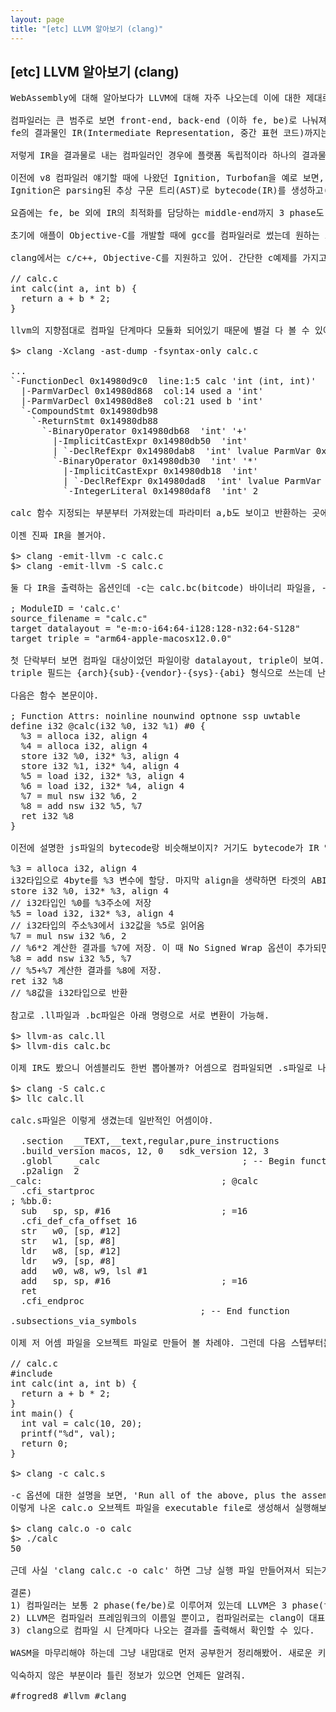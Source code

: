 ```yaml
---
layout: page
title: "[etc] LLVM 알아보기 (clang)"
---
```


## [etc] LLVM 알아보기 (clang)

<pre>
WebAssembly에 대해 알아보다가 LLVM에 대해 자주 나오는데 이에 대한 제대로 된 이해없이는 넘어가기가 쉽지 않아서 한번 정리해봤어.

컴파일러는 큰 범주로 보면 front-end, back-end (이하 fe, be)로 나눠져. fe는 어휘/구문 분석 및 중간 코드 생성과 그에 대한 최적화를 하고, be에서는 해당 플랫폼에서 실행할 수 있는 기계어 생성 및 그에 대한 최적화를 하게 돼. 
fe의 결과물인 IR(Intermediate Representation, 중간 표현 코드)까지는 플랫폼 독립적이고, be의 결과물은 플랫폼 의존적인거지. JVM이나 .NET에서 쓰이는 stack-based bytecode도 동일한 맥락의 IR이라고 보면 돼. 

저렇게 IR을 결과물로 내는 컴파일러인 경우에 플랫폼 독립적이라 하나의 결과물로 여러 플랫폼에 배포 가능한게 장점이야. 그리고 이 결과물을 실행하는 곳에서는 보통 가상 머신이 IR을 실행 시점이나 실행 도중에 필요한 부분을 실시간으로 컴파일해서 메모리에 적재하게 돼. 이게 JIT(Just-In-Time) 컴파일의 정의라고 할 수 있어.

이전에 v8 컴파일러 얘기할 때에 나왔던 Ignition, Turbofan을 예로 보면, (https://frogred8.github.io/docs/004_v8_engine_history)
Ignition은 parsing된 추상 구문 트리(AST)로 bytecode(IR)를 생성하고(fe), 이를 머신 코드 변환(be)까지 해주니 fe와 be의 역할을 한다고 볼 수 있어. 여기서 Turbofan은 머신 코드에 대한 최적화만 담당하는 엔진이니 be 끝단에 있는 컴파일러라 할 수 있겠지.

요즘에는 fe, be 외에 IR의 최적화를 담당하는 middle-end까지 3 phase도 나오는데 LLVM에서 이 방식을 사용 중이야. LLVM은 Low Level Virtual Machine의 약자인데 vm이랑 상관도 없고 공식 사이트에서도 단어의 뜻에 큰 의미를 두진 말라고 하니까 그냥 어원이 저거구나 하고 알아만 둬. 그래서 지금 우리가 부르는 LLVM은 컴파일러 프레임워크 프로젝트의 이름이라고 보면 돼. 

초기에 애플이 Objective-C를 개발할 때에 gcc를 컴파일러로 썼는데 원하는 스펙을 자꾸 미루고 안넣어주니까 새로 만든게 LLVM기반 오픈소스 컴파일러인 clang이야. 클랭이라고 읽으라는데 난 예전에 읽던 버릇때문에 씨랭이라고 읽어지네. 어쨌든 애플에서 clang 컴파일러 개발자 채용도 하고 있을 정도니 아직도 할 일이 많은가 봐. (가끔 stackoverflow에 v8 관련 답변에서 'V8 developer here.'로 시작하는 구글형 멋지던데 clang 개발자도 멋짐 뿜뿜하겠다.)

clang에서는 c/c++, Objective-C를 지원하고 있어. 간단한 c예제를 가지고 이것저것 재밌는 것좀 해볼게.

// calc.c
int calc(int a, int b) {
  return a + b * 2;
}

llvm의 지향점대로 컴파일 단계마다 모듈화 되어있기 때문에 별걸 다 볼 수 있어. 추상 구문 트리(AST)를 한번 구경해볼까?

$> clang -Xclang -ast-dump -fsyntax-only calc.c

...
`-FunctionDecl 0x14980d9c0 <calc.c:1:1, line:3:1> line:1:5 calc 'int (int, int)'
  |-ParmVarDecl 0x14980d868 <col:10, col:14> col:14 used a 'int'
  |-ParmVarDecl 0x14980d8e8 <col:17, col:21> col:21 used b 'int'
  `-CompoundStmt 0x14980db98 <col:24, line:3:1>
    `-ReturnStmt 0x14980db88 <line:2:3, col:18>
      `-BinaryOperator 0x14980db68 <col:10, col:18> 'int' '+'
        |-ImplicitCastExpr 0x14980db50 <col:10> 'int' <LValueToRValue>
        | `-DeclRefExpr 0x14980dab8 <col:10> 'int' lvalue ParmVar 0x14980d868 'a' 'int'
        `-BinaryOperator 0x14980db30 <col:14, col:18> 'int' '*'
          |-ImplicitCastExpr 0x14980db18 <col:14> 'int' <LValueToRValue>
          | `-DeclRefExpr 0x14980dad8 <col:14> 'int' lvalue ParmVar 0x14980d8e8 'b' 'int'
          `-IntegerLiteral 0x14980daf8 <col:18> 'int' 2

calc 함수 지정되는 부분부터 가져왔는데 파라미터 a,b도 보이고 반환하는 곳에서는 a+b*2 코드에 대한 트리가 잘 구성된 걸 볼 수 있어. zsh쉘에서 보면 참 미려하게 나오는데 여기선 그 감동을 표현할 방법이 없네. -ast-dump=json 으로 변경하면 json으로 출력이 되고, 그 외에 -emit-ast 옵션을 쓰면 calc.ast 바이너리 파일이 나오기도 하는데 이걸로 뭘 할 수는 없더라. -fsyntax-only 옵션은 없어도 상관은 없는데 컴파일을 시도해서 에러가 나오는게 싫어서 넣어봤음.

이젠 진짜 IR을 볼거야.

$> clang -emit-llvm -c calc.c
$> clang -emit-llvm -S calc.c

둘 다 IR을 출력하는 옵션인데 -c는 calc.bc(bitcode) 바이너리 파일을, -S는 calc.ll 텍스트 파일을 출력해. bc 파일은 바이너리라 볼거 없으니 넘기고 ll 파일을 순차적으로 볼게.

; ModuleID = 'calc.c'
source_filename = "calc.c"
target datalayout = "e-m:o-i64:64-i128:128-n32:64-S128"
target triple = "arm64-apple-macosx12.0.0"

첫 단락부터 보면 컴파일 대상이었던 파일이랑 datalayout, triple이 보여. datalayout은 하이픈을 토큰으로 잘라서 의미를 찾을 수 있어. 첫 글자는 big/little endian을 뜻하는데 e는 little endian을 뜻하고, m:o는 ELF(Executable and Linkable Format)을 의미하고, i64:64는 i64는 64bit를 할당하라는 뜻이야.
triple 필드는 {arch}{sub}-{vendor}-{sys}-{abi} 형식으로 쓰는데 난 m1이라 저렇게 나오는 듯. 

다음은 함수 본문이야.

; Function Attrs: noinline nounwind optnone ssp uwtable
define i32 @calc(i32 %0, i32 %1) #0 {
  %3 = alloca i32, align 4
  %4 = alloca i32, align 4
  store i32 %0, i32* %3, align 4
  store i32 %1, i32* %4, align 4
  %5 = load i32, i32* %3, align 4
  %6 = load i32, i32* %4, align 4
  %7 = mul nsw i32 %6, 2
  %8 = add nsw i32 %5, %7
  ret i32 %8
}

이전에 설명한 js파일의 bytecode랑 비슷해보이지? 거기도 bytecode가 IR 역할을 하고 있거든. 이젠 한줄씩 분석해볼게.

%3 = alloca i32, align 4
i32타입으로 4byte를 %3 변수에 할당. 마지막 align을 생략하면 타겟의 ABI(Application Binary Interface) alignment로 작동하게 돼. 타겟이 i64면 8바이트를 할당할거고, i32면 4바이트를 할당하겠지. 손으로 작성할 때나 세부적으로 살펴볼 정보니 그냥 알아만 두자.
store i32 %0, i32* %3, align 4
// i32타입인 %0를 %3주소에 저장
%5 = load i32, i32* %3, align 4
// i32타입의 주소%3에서 i32값을 %5로 읽어옴
%7 = mul nsw i32 %6, 2
// %6*2 계산한 결과를 %7에 저장. 이 때 No Signed Wrap 옵션이 추가되면 오버플로가 발생했을 때에 정의되지 않은 동작을 트리거.
%8 = add nsw i32 %5, %7
// %5+%7 계산한 결과를 %8에 저장.
ret i32 %8
// %8값을 i32타입으로 반환

참고로 .ll파일과 .bc파일은 아래 명령으로 서로 변환이 가능해.

$> llvm-as calc.ll
$> llvm-dis calc.bc 

이제 IR도 봤으니 어셈블리도 한번 뽑아볼까? 어셈으로 컴파일되면 .s파일로 나오는데 clang을 쓰는 방법과 llc를 쓰는 방법이 있어. llc는 입력 인자로 IR파일을 받는데 ll, bc파일에 상관없이 다 변환돼.

$> clang -S calc.c
$> llc calc.ll

calc.s파일은 이렇게 생겼는데 일반적인 어셈이야.

  .section	__TEXT,__text,regular,pure_instructions
  .build_version macos, 12, 0	sdk_version 12, 3
  .globl	_calc                           ; -- Begin function calc
  .p2align	2
_calc:                                  ; @calc
  .cfi_startproc
; %bb.0:
  sub	sp, sp, #16                     ; =16
  .cfi_def_cfa_offset 16
  str	w0, [sp, #12]
  str	w1, [sp, #8]
  ldr	w8, [sp, #12]
  ldr	w9, [sp, #8]
  add	w0, w8, w9, lsl #1
  add	sp, sp, #16                     ; =16
  ret
  .cfi_endproc
                                    ; -- End function
.subsections_via_symbols

이제 저 어셈 파일을 오브젝트 파일로 만들어 볼 차례야. 그런데 다음 스텝부터는 main 함수가 있어야 진행이 가능해서 calc함수를 호출하는 main 함수를 넣고 진행했어. 

// calc.c
#include <stdio.h>
int calc(int a, int b) {
  return a + b * 2;
}
int main() {
  int val = calc(10, 20);
  printf("%d", val);
  return 0;
}

$> clang -c calc.s

-c 옵션에 대한 설명을 보면, 'Run all of the above, plus the assembler, generating a target ".o" object file.'라고 나와있어서 중간 단계인 .ll이나 .bc 파일을 지정해서 해보니 calc.o파일로 잘 나오더라고. 똑똑해 똑똑해.
이렇게 나온 calc.o 오브젝트 파일을 executable file로 생성해서 실행해보면 출력값 50이 잘 나오는 걸 확인할 수 있어.

$> clang calc.o -o calc
$> ./calc
50

근데 사실 'clang calc.c -o calc' 하면 그냥 실행 파일 만들어져서 되는거임ㅋㅋ 대부분 저렇게 쓰겠지만 어쨌든 단계별로 만들어보고 중간 단계를 확인해보면서 재미있으면 됐지.

결론)
1) 컴파일러는 보통 2 phase(fe/be)로 이루어져 있는데 LLVM은 3 phase(fe/me/be)로 middle-end에서 IR 최적화 단계가 존재한다.
2) LLVM은 컴파일러 프레임워크의 이름일 뿐이고, 컴파일러로는 clang이 대표적이다.
3) clang으로 컴파일 시 단계마다 나오는 결과를 출력해서 확인할 수 있다.

WASM을 마무리해야 하는데 그냥 내맘대로 먼저 공부한거 정리해봤어. 새로운 키워드나 옵션, 개념들이 나오면 한번씩 다 찾아보는 편인데 역시 컴파일러 쪽은 쉽지 않네. LALR(LookAhead Left-to-Right) Parser 부분도 꽤 봤는데 설명할만큼 이해가 되진 않아서 포-기. 파서 부분은 안보겠다는 다짐을 하게 됨.

익숙하지 않은 부분이라 틀린 정보가 있으면 언제든 알려줘. 

#frogred8 #llvm #clang